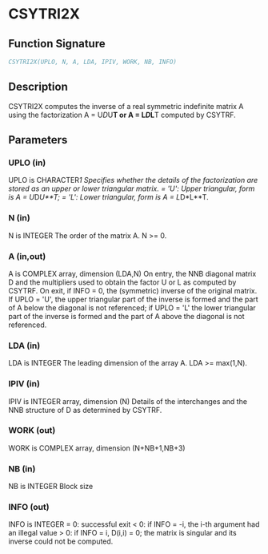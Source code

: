 # CSYTRI2X

## Function Signature

```fortran
CSYTRI2X(UPLO, N, A, LDA, IPIV, WORK, NB, INFO)
```

## Description


 CSYTRI2X computes the inverse of a real symmetric indefinite matrix
 A using the factorization A = U*D*U**T or A = L*D*L**T computed by
 CSYTRF.

## Parameters

### UPLO (in)

UPLO is CHARACTER*1 Specifies whether the details of the factorization are stored as an upper or lower triangular matrix. = 'U': Upper triangular, form is A = U*D*U**T; = 'L': Lower triangular, form is A = L*D*L**T.

### N (in)

N is INTEGER The order of the matrix A. N >= 0.

### A (in,out)

A is COMPLEX array, dimension (LDA,N) On entry, the NNB diagonal matrix D and the multipliers used to obtain the factor U or L as computed by CSYTRF. On exit, if INFO = 0, the (symmetric) inverse of the original matrix. If UPLO = 'U', the upper triangular part of the inverse is formed and the part of A below the diagonal is not referenced; if UPLO = 'L' the lower triangular part of the inverse is formed and the part of A above the diagonal is not referenced.

### LDA (in)

LDA is INTEGER The leading dimension of the array A. LDA >= max(1,N).

### IPIV (in)

IPIV is INTEGER array, dimension (N) Details of the interchanges and the NNB structure of D as determined by CSYTRF.

### WORK (out)

WORK is COMPLEX array, dimension (N+NB+1,NB+3)

### NB (in)

NB is INTEGER Block size

### INFO (out)

INFO is INTEGER = 0: successful exit < 0: if INFO = -i, the i-th argument had an illegal value > 0: if INFO = i, D(i,i) = 0; the matrix is singular and its inverse could not be computed.

